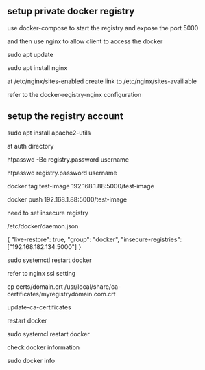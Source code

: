 ## setup private docker registry 


use docker-compose to start the registry and expose the port 5000

and then use nginx to allow client to access the docker

sudo apt update

sudo apt install nginx


at /etc/nginx/sites-enabled create link to /etc/nginx/sites-availiable

refer to the docker-registry-nginx configuration


## setup the registry account

sudo apt install apache2-utils

at auth directory

htpasswd -Bc registry.password username

htpasswd registry.password username

docker tag test-image 192.168.1.88:5000/test-image

docker push 192.168.1.88:5000/test-image


need to set insecure registry

/etc/docker/daemon.json

{
  "live-restore": true,
  "group": "docker",
  "insecure-registries": ["192.168.182.134:5000"]
}


sudo systemctl restart docker

refer to nginx ssl setting

cp certs/domain.crt /usr/local/share/ca-certificates/myregistrydomain.com.crt

update-ca-certificates

restart docker

sudo systemcl restart docker 

check docker information

sudo docker info

